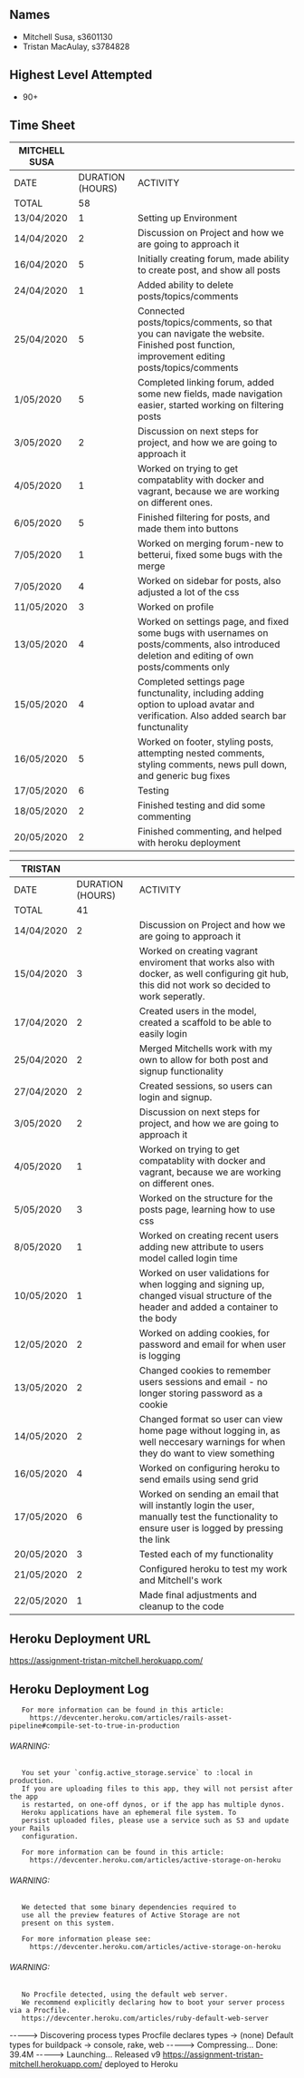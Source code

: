 ## Names

- Mitchell Susa, s3601130
- Tristan MacAulay, s3784828


## Highest Level Attempted

- 90+


## Time Sheet

|MITCHELL SUSA |                  |                                                                                                                                                |
|---------------|-----------------|-----------------------------------------------------------------------------------------------------------------------------------------------|
| DATE          | DURATION (HOURS) | ACTIVITY                                                                                                                                       |
| TOTAL         | 58               |                                                                                                                                                |
| 13/04/2020    | 1                | Setting up Environment                                                                                                                         |
| 14/04/2020    | 2                | Discussion on Project and how we are going to approach it                                                                                      |
| 16/04/2020    | 5                | Initially creating forum, made ability to create post, and show all posts                                                                      |
| 24/04/2020    | 1                | Added ability to delete posts/topics/comments                                                                                                  |
| 25/04/2020    | 5                | Connected posts/topics/comments, so that you can navigate the website. Finished post function, improvement editing posts/topics/comments       |
| 1/05/2020     | 5                | Completed linking forum, added some new fields, made navigation easier, started working on filtering posts                                     |
| 3/05/2020     | 2                | Discussion on next steps for project, and how we are going to approach it                                                                      |
| 4/05/2020     | 1                | Worked on trying to get compatablity with docker and vagrant, because we are working on different ones.                                        |
| 6/05/2020     | 5                | Finished filtering for posts, and made them into buttons                                                                                       |
| 7/05/2020     | 1                | Worked on merging forum-new to betterui, fixed some bugs with the merge                                                                        |
| 7/05/2020     | 4                | Worked on sidebar for posts, also adjusted a lot of the css                                                                                    |
| 11/05/2020    | 3                | Worked on profile                                                                                                                              |
| 13/05/2020    | 4                | Worked on settings page, and fixed some bugs with usernames on posts/comments, also introduced deletion and editing of own posts/comments only |
| 15/05/2020    | 4                | Completed settings page functunality, including adding option to upload avatar and verification. Also added search bar functunality            |
| 16/05/2020    | 5                | Worked on footer, styling posts, attempting nested comments, styling comments, news pull down, and generic bug fixes                           |
| 17/05/2020    | 6                | Testing                                                                                                                                        |
| 18/05/2020    | 2                | Finished testing and did some commenting                                                                                                       |
| 20/05/2020    | 2                | Finished commenting, and helped with heroku deployment                                                                                         |



|TRISTAN       |                  |                                                                                                                                                |
|---------------|-----------------|-----------------------------------------------------------------------------------------------------------------------------------------------|
| DATE          | DURATION (HOURS) | ACTIVITY                                                                                                                                       |
| TOTAL         | 41               |                                                                                                                                                |
| 14/04/2020    | 2                | Discussion on Project and how we are going to approach it                                                                                      |
| 15/04/2020    | 3                | Worked on creating vagrant enviroment that works also with docker, as well configuring git hub, this did not work so decided to work seperatly.|
| 17/04/2020    | 2                | Created users in the model, created a scaffold to be able to easily login                                                                      |
| 25/04/2020    | 2                | Merged Mitchells work with my own to allow for both post and signup functionality                                                              |
| 27/04/2020    | 2                | Created sessions, so users can login and signup.                                                                                               |
| 3/05/2020     | 2                | Discussion on next steps for project, and how we are going to approach it                                                                      |
| 4/05/2020     | 1                | Worked on trying to get compatablity with docker and vagrant, because we are working on different ones.                                        |
| 5/05/2020     | 3                | Worked on the structure for the posts page, learning how to use css                                                                            |
| 8/05/2020     | 1                | Worked on creating recent users adding new attribute to users model called login time                                                          |
| 10/05/2020    | 1                | Worked on user validations for when logging and signing up, changed visual structure of the header and added a container to the body           |
| 12/05/2020    | 2                | Worked on adding cookies, for password and email for when user is logging                                                                      |
| 13/05/2020    | 2                | Changed cookies to remember users sessions and email - no longer storing password as a cookie                                                  |
| 14/05/2020    | 2                | Changed format so user can view home page without logging in, as well neccesary warnings for when they do want to view something               |
| 16/05/2020    | 4                | Worked on configuring heroku to send emails using send grid                                                                                    |
| 17/05/2020    | 6                | Worked on sending an email that will instantly login the user, manually test the functionality to ensure user is logged by pressing the link   |
| 20/05/2020    | 3                | Tested each of my functionality                                                                                                                |
| 21/05/2020    | 2                | Configured heroku to test my work and Mitchell's work                                                                                          |
| 22/05/2020    | 1                | Made final adjustments and cleanup to the code                                                                                                 |

## Heroku Deployment URL


https://assignment-tristan-mitchell.herokuapp.com/


## Heroku Deployment Log

 
       For more information can be found in this article:
         https://devcenter.heroku.com/articles/rails-asset-pipeline#compile-set-to-true-in-production
       
###### WARNING:
       You set your `config.active_storage.service` to :local in production.
       If you are uploading files to this app, they will not persist after the app
       is restarted, on one-off dynos, or if the app has multiple dynos.
       Heroku applications have an ephemeral file system. To
       persist uploaded files, please use a service such as S3 and update your Rails
       configuration.
       
       For more information can be found in this article:
         https://devcenter.heroku.com/articles/active-storage-on-heroku
       
###### WARNING:
       We detected that some binary dependencies required to
       use all the preview features of Active Storage are not
       present on this system.
       
       For more information please see:
         https://devcenter.heroku.com/articles/active-storage-on-heroku
       
###### WARNING:
       No Procfile detected, using the default web server.
       We recommend explicitly declaring how to boot your server process via a Procfile.
       https://devcenter.heroku.com/articles/ruby-default-web-server
-----> Discovering process types
       Procfile declares types     -> (none)
       Default types for buildpack -> console, rake, web
-----> Compressing...
       Done: 39.4M
-----> Launching...
       Released v9
       https://assignment-tristan-mitchell.herokuapp.com/ deployed to Heroku

